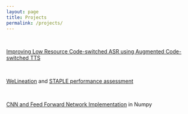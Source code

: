 ```yaml
---
layout: page
title: Projects
permalink: /projects/
---
```


<div class="container bg-1 text-center">
  <br>
  <div>
      <p><a href="https://arxiv.org/abs/2010.05549">Improving Low Resource Code-switched ASR using Augmented Code-switched TTS</a></p> 
  </div>
</div>

<div class="container bg-2 text-center">
  <br>
  <div>
      <p><a href="https://www.spiedigitallibrary.org/conference-proceedings-of-spie/11318/113180C/WeLineation-crowdsourcing-delineations-for-reliable-ground-truth-estimation/10.1117/12.2551279.short">WeLineation</a> and <a href="https://www.spiedigitallibrary.org/conference-proceedings-of-spie/11318/113180K/STAPLE-performance-assessed-on-crowdsourced-sclera-segmentations/10.1117/12.2551297.short">STAPLE performance assessment</a></p> 
    </div>
</div>

<div class="container bg-4 text-center">
  <br>
  <div>
      <p><a href="https://github.com/yash-s20/CNN-Implementation-in-Numpy">CNN and Feed Forward Network Implementation</a> in Numpy</p> 
  </div>
</div>
